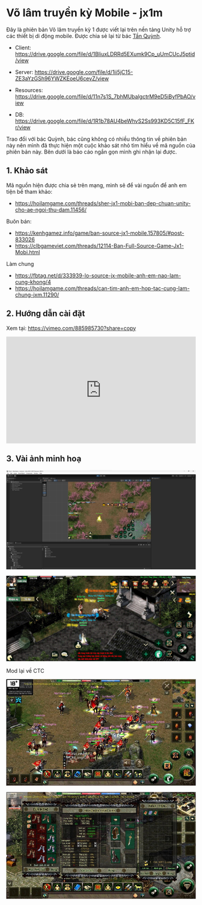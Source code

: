 # Võ lâm truyền kỳ Mobile - jx1m
Đây là phiên bản Võ lâm truyền kỳ 1 được viết lại trên nền tảng Unity hỗ trợ các thiết bị di động mobile. Được chia sẻ lại từ bác [Tần Quỳnh](https://www.facebook.com/volamjx1412).

- Client: https://drive.google.com/file/d/1BliuxLDRRd5EXumk9Cp_uUmCUcJ5ptid/view

- Server: https://drive.google.com/file/d/1ii5jC15-ZE3aYzGSh96YWZKEoeU6cevZ/view

- Resources: https://drive.google.com/file/d/11n7s1S_7bhMUbalgctrM9eD5iByfPbAO/view

- DB: https://drive.google.com/file/d/1R1b78AU4beWhvS2Ss993KD5C15fF_FKr/view

Trao đổi với bác Quỳnh, bác cũng không có nhiều thông tin về phiên bản này nên mình đã thực hiện một cuộc khảo sát nhỏ tìm hiểu về mã nguồn của phiên bản này. Bên dưới là báo cáo ngắn gọn mình ghi nhận lại được.



## 1. Khảo sát

Mã nguồn hiện được chia sẻ trên mạng, mình sẽ để vài nguồn để anh em tiện bề tham khảo:

- https://hoilamgame.com/threads/sher-jx1-mobi-ban-dep-chuan-unity-cho-ae-ngoi-thu-dam.11456/

Buôn bán:

- https://kenhgamez.info/game/ban-source-jx1-mobile.157805/#post-833026
- https://clbgameviet.com/threads/12114-Ban-Full-Source-Game-Jx1-Mobi.html

Làm chung

- https://fbtag.net/d/333939-lo-source-jx-mobile-anh-em-nao-lam-cung-khong/4
- https://hoilamgame.com/threads/can-tim-anh-em-hop-tac-cung-lam-chung-jxm.11290/



## 2. Hướng dẫn cài đặt

Xem tại: https://vimeo.com/885985730?share=copy


<div style="padding:56.25% 0 0 0;position:relative;"><iframe src="https://player.vimeo.com/video/885985730?badge=0&amp;autopause=0&amp;quality_selector=1&amp;player_id=0&amp;app_id=58479" frameborder="0" allow="autoplay; fullscreen; picture-in-picture" style="position:absolute;top:0;left:0;width:100%;height:100%;" title="395391743_204354185943011_5942638685764345249_n"></iframe></div><script src="https://player.vimeo.com/api/player.js"></script>



## 3. Vài ảnh minh hoạ

![](./_/jx1m-01.jpg)



![](./_/jx1m-02.jpg)

Mod lại về CTC

![](./_/jx1m-03.jpg)



![](./_/jx1m-04.jpg)
